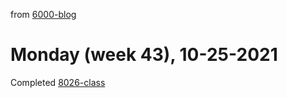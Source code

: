 from [6000-blog](../../../6000-blog.md)
# Monday (week 43), 10-25-2021
Completed [8026-class](8026-class.md)